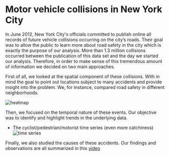 # Motor vehicle collisions in New York City

In June 2012, New York City's officials committed to publish online all records of future vehicle collisions occurring on the city’s roads. Their goal was to allow the public to learn more about road safety in the city which is exactly the purpose of our analysis. More than 1.3 million collisions occurred between the publication of this data set and the day we started our analysis. Therefore, in order to make sense of this tremendous amount of information we decided on two main approaches.

First of all, we looked at the spatial component of these collisions. With in mind the goal to point out locations subject to many accidents and provide insight into the problem. We, for instance, compared road safety in different neighborhoods.

![heatmap](https://github.com/swengeler/AounisAwefulAccidentsFeatWengelersWoefulWreckages/images/.jpeg)

Then, we focused on the temporal nature of these events. Our objective was to identify and highlight trends in the underlying data.

+ The cyclist/pedestrian/motorist time series (even more catchiness)
![time series](https://github.com/swengeler/AounisAwefulAccidentsFeatWengelersWoefulWreckages/images/time_series.jpeg)

Finally, we also studied the causes of these accidents. Our findings and observations are all summarized in this [video](https://youtubevideourl)
